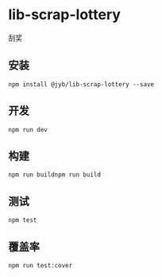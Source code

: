 # lib-scrap-lottery

刮奖

## 安装

```shell
npm install @jyb/lib-scrap-lottery --save
```

## 开发

```shell
npm run dev
```

## 构建

```shell
npm run buildnpm run build
```

## 测试

```shell
npm test
```

## 覆盖率

```shell
npm run test:cover
```
